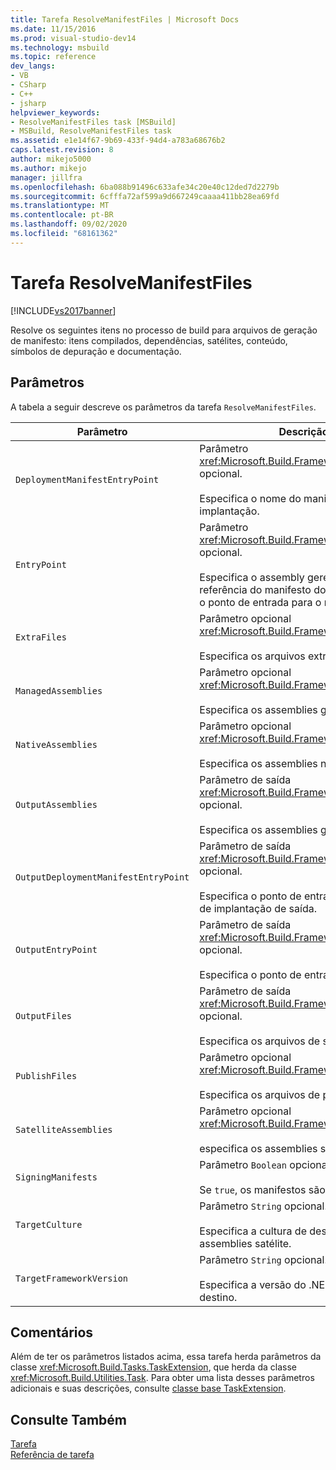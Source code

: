 ```yaml
---
title: Tarefa ResolveManifestFiles | Microsoft Docs
ms.date: 11/15/2016
ms.prod: visual-studio-dev14
ms.technology: msbuild
ms.topic: reference
dev_langs:
- VB
- CSharp
- C++
- jsharp
helpviewer_keywords:
- ResolveManifestFiles task [MSBuild]
- MSBuild, ResolveManifestFiles task
ms.assetid: e1e14f67-9b69-433f-94d4-a783a68676b2
caps.latest.revision: 8
author: mikejo5000
ms.author: mikejo
manager: jillfra
ms.openlocfilehash: 6ba088b91496c633afe34c20e40c12ded7d2279b
ms.sourcegitcommit: 6cfffa72af599a9d667249caaaa411bb28ea69fd
ms.translationtype: MT
ms.contentlocale: pt-BR
ms.lasthandoff: 09/02/2020
ms.locfileid: "68161362"
---
```

# <a name="resolvemanifestfiles-task"></a>Tarefa ResolveManifestFiles
[!INCLUDE[vs2017banner](../includes/vs2017banner.md)]

Resolve os seguintes itens no processo de build para arquivos de geração de manifesto: itens compilados, dependências, satélites, conteúdo, símbolos de depuração e documentação.  
  
## <a name="parameters"></a>Parâmetros  
 A tabela a seguir descreve os parâmetros da tarefa `ResolveManifestFiles`.  
  
|Parâmetro|Descrição|  
|---------------|-----------------|  
|`DeploymentManifestEntryPoint`|Parâmetro <xref:Microsoft.Build.Framework.ITaskItem> opcional.<br /><br /> Especifica o nome do manifesto de implantação.|  
|`EntryPoint`|Parâmetro <xref:Microsoft.Build.Framework.ITaskItem> opcional.<br /><br /> Especifica o assembly gerenciado ou a referência do manifesto do ClickOnce que é o ponto de entrada para o manifesto.|  
|`ExtraFiles`|Parâmetro opcional <xref:Microsoft.Build.Framework.ITaskItem>`[]`.<br /><br /> Especifica os arquivos extras.|  
|`ManagedAssemblies`|Parâmetro opcional <xref:Microsoft.Build.Framework.ITaskItem>`[]`.<br /><br /> Especifica os assemblies gerenciados.|  
|`NativeAssemblies`|Parâmetro opcional <xref:Microsoft.Build.Framework.ITaskItem>`[]`.<br /><br /> Especifica os assemblies nativos.|  
|`OutputAssemblies`|Parâmetro de saída <xref:Microsoft.Build.Framework.ITaskItem>`[]` opcional.<br /><br /> Especifica os assemblies gerados.|  
|`OutputDeploymentManifestEntryPoint`|Parâmetro de saída <xref:Microsoft.Build.Framework.ITaskItem> opcional.<br /><br /> Especifica o ponto de entrada do manifesto de implantação de saída.|  
|`OutputEntryPoint`|Parâmetro de saída <xref:Microsoft.Build.Framework.ITaskItem> opcional.<br /><br /> Especifica o ponto de entrada de saída.|  
|`OutputFiles`|Parâmetro de saída <xref:Microsoft.Build.Framework.ITaskItem>`[]` opcional.<br /><br /> Especifica os arquivos de saída.|  
|`PublishFiles`|Parâmetro opcional <xref:Microsoft.Build.Framework.ITaskItem>`[]`.<br /><br /> Especifica os arquivos de publicação.|  
|`SatelliteAssemblies`|Parâmetro opcional <xref:Microsoft.Build.Framework.ITaskItem>`[]`.<br /><br /> especifica os assemblies satélite.|  
|`SigningManifests`|Parâmetro `Boolean` opcional.<br /><br /> Se `true`, os manifestos são assinados.|  
|`TargetCulture`|Parâmetro `String` opcional.<br /><br /> Especifica a cultura de destino para assemblies satélite.|  
|`TargetFrameworkVersion`|Parâmetro `String` opcional.<br /><br /> Especifica a versão do .NET Framework de destino.|  
  
## <a name="remarks"></a>Comentários  
 Além de ter os parâmetros listados acima, essa tarefa herda parâmetros da classe <xref:Microsoft.Build.Tasks.TaskExtension>, que herda da classe <xref:Microsoft.Build.Utilities.Task>. Para obter uma lista desses parâmetros adicionais e suas descrições, consulte [classe base TaskExtension](../msbuild/taskextension-base-class.md).  
  
## <a name="see-also"></a>Consulte Também  
 [Tarefa](../msbuild/msbuild-tasks.md)   
 [Referência de tarefa](../msbuild/msbuild-task-reference.md)
